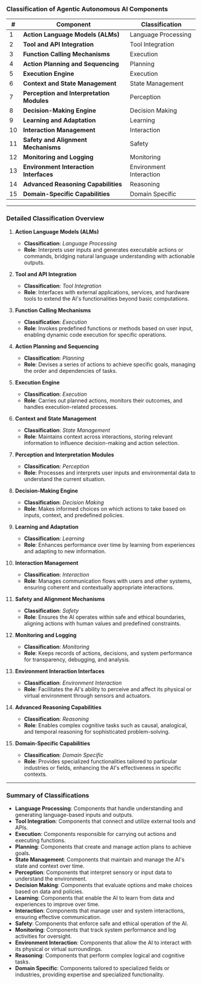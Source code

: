 ### **Classification of Agentic Autonomous AI Components**

| **#** | **Component**                             | **Classification**      |
| ----- | ----------------------------------------- | ----------------------- |
| 1     | **Action Language Models (ALMs)**         | Language Processing     |
| 2     | **Tool and API Integration**              | Tool Integration        |
| 3     | **Function Calling Mechanisms**           | Execution               |
| 4     | **Action Planning and Sequencing**        | Planning                |
| 5     | **Execution Engine**                      | Execution               |
| 6     | **Context and State Management**          | State Management        |
| 7     | **Perception and Interpretation Modules** | Perception              |
| 8     | **Decision-Making Engine**                | Decision Making         |
| 9     | **Learning and Adaptation**               | Learning                |
| 10    | **Interaction Management**                | Interaction             |
| 11    | **Safety and Alignment Mechanisms**       | Safety                  |
| 12    | **Monitoring and Logging**                | Monitoring              |
| 13    | **Environment Interaction Interfaces**    | Environment Interaction |
| 14    | **Advanced Reasoning Capabilities**       | Reasoning               |
| 15    | **Domain-Specific Capabilities**          | Domain Specific         |

---

### **Detailed Classification Overview**

1. **Action Language Models (ALMs)**
    
    - **Classification**: _Language Processing_
    - **Role**: Interprets user inputs and generates executable actions or commands, bridging natural language understanding with actionable outputs.
2. **Tool and API Integration**
    
    - **Classification**: _Tool Integration_
    - **Role**: Interfaces with external applications, services, and hardware tools to extend the AI's functionalities beyond basic computations.
3. **Function Calling Mechanisms**
    
    - **Classification**: _Execution_
    - **Role**: Invokes predefined functions or methods based on user input, enabling dynamic code execution for specific operations.
4. **Action Planning and Sequencing**
    
    - **Classification**: _Planning_
    - **Role**: Devises a series of actions to achieve specific goals, managing the order and dependencies of tasks.
5. **Execution Engine**
    
    - **Classification**: _Execution_
    - **Role**: Carries out planned actions, monitors their outcomes, and handles execution-related processes.
6. **Context and State Management**
    
    - **Classification**: _State Management_
    - **Role**: Maintains context across interactions, storing relevant information to influence decision-making and action selection.
7. **Perception and Interpretation Modules**
    
    - **Classification**: _Perception_
    - **Role**: Processes and interprets user inputs and environmental data to understand the current situation.
8. **Decision-Making Engine**
    
    - **Classification**: _Decision Making_
    - **Role**: Makes informed choices on which actions to take based on inputs, context, and predefined policies.
9. **Learning and Adaptation**
    
    - **Classification**: _Learning_
    - **Role**: Enhances performance over time by learning from experiences and adapting to new information.
10. **Interaction Management**
    
    - **Classification**: _Interaction_
    - **Role**: Manages communication flows with users and other systems, ensuring coherent and contextually appropriate interactions.
11. **Safety and Alignment Mechanisms**
    
    - **Classification**: _Safety_
    - **Role**: Ensures the AI operates within safe and ethical boundaries, aligning actions with human values and predefined constraints.
12. **Monitoring and Logging**
    
    - **Classification**: _Monitoring_
    - **Role**: Keeps records of actions, decisions, and system performance for transparency, debugging, and analysis.
13. **Environment Interaction Interfaces**
    
    - **Classification**: _Environment Interaction_
    - **Role**: Facilitates the AI's ability to perceive and affect its physical or virtual environment through sensors and actuators.
14. **Advanced Reasoning Capabilities**
    
    - **Classification**: _Reasoning_
    - **Role**: Enables complex cognitive tasks such as causal, analogical, and temporal reasoning for sophisticated problem-solving.
15. **Domain-Specific Capabilities**
    
    - **Classification**: _Domain Specific_
    - **Role**: Provides specialized functionalities tailored to particular industries or fields, enhancing the AI's effectiveness in specific contexts.

---

### **Summary of Classifications**

- **Language Processing**: Components that handle understanding and generating language-based inputs and outputs.
- **Tool Integration**: Components that connect and utilize external tools and APIs.
- **Execution**: Components responsible for carrying out actions and executing functions.
- **Planning**: Components that create and manage action plans to achieve goals.
- **State Management**: Components that maintain and manage the AI's state and context over time.
- **Perception**: Components that interpret sensory or input data to understand the environment.
- **Decision Making**: Components that evaluate options and make choices based on data and policies.
- **Learning**: Components that enable the AI to learn from data and experiences to improve over time.
- **Interaction**: Components that manage user and system interactions, ensuring effective communication.
- **Safety**: Components that enforce safe and ethical operation of the AI.
- **Monitoring**: Components that track system performance and log activities for oversight.
- **Environment Interaction**: Components that allow the AI to interact with its physical or virtual surroundings.
- **Reasoning**: Components that perform complex logical and cognitive tasks.
- **Domain Specific**: Components tailored to specialized fields or industries, providing expertise and specialized functionality.